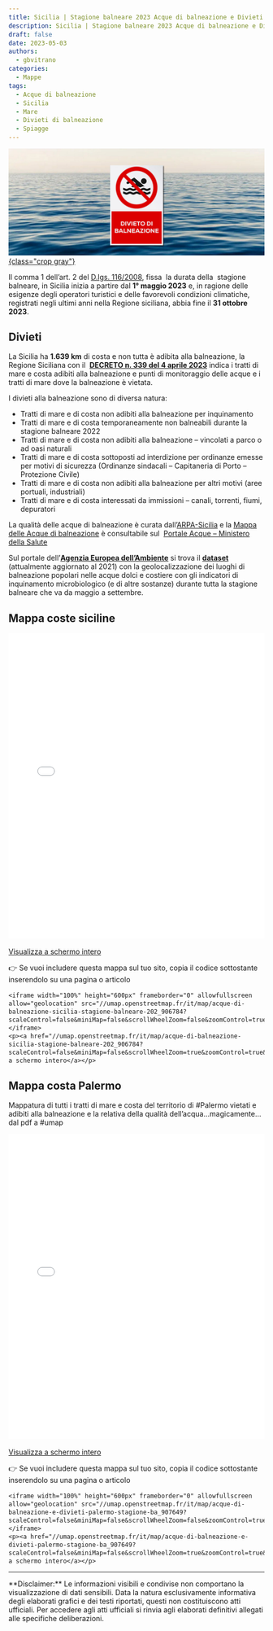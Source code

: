 ```yaml
---
title: Sicilia | Stagione balneare 2023 Acque di balneazione e Divieti
description: Sicilia | Stagione balneare 2023 Acque di balneazione e Divieti
draft: false
date: 2023-05-03
authors:
  - gbvitrano
categories:
  - Mappe
tags:
  - Acque di balneazione
  - Sicilia
  - Mare
  - Divieti di balneazione
  - Spiagge
---
```

<style>
.md-typeset code { background-color: #fff0;}  
.md-typeset pre>code { background-color: #fff0;}  
</style>
[![Stagione balneare 2023 Acque di balneazione e Divieti](divieti_balneazione.jpg "Italia | Bandiere Blu 2023 Spiagge e Approdi" ){class="crop gray"}](index.md)

Il comma 1 dell’art. 2 del [D.lgs. 116/2008](https://www.normattiva.it/uri-res/N2Ls?urn:nir:stato:decreto.legge:2008-05-30;116!vig=), fissa  la durata della  stagione balneare, in Sicilia inizia a partire dal **1° maggio 2023** e, in ragione delle esigenze degli operatori turistici e delle favorevoli condizioni climatiche, registrati negli ultimi anni nella Regione siciliana, abbia fine il **31 ottobre 2023**.<!-- more -->

## Divieti
La Sicilia ha **1.639 km** di costa e non tutta è adibita alla balneazione, la Regione Siciliana con il  **[DECRETO n. 339 del 4 aprile 2023](http://www.gurs.regione.sicilia.it/Gazzette/g23-16o/g23-16o.pdf)** indica i tratti di mare e costa adibiti alla balneazione e punti di monitoraggio delle acque e i tratti di mare dove la balneazione è vietata.

I divieti alla balneazione sono di diversa natura:

* Tratti di mare e di costa non adibiti alla balneazione per inquinamento
* Tratti di mare e di costa temporaneamente non balneabili durante la stagione balneare 2022
* Tratti di mare e di costa non adibiti alla balneazione – vincolati a parco o ad oasi naturali
* Tratti di mare e di costa sottoposti ad interdizione per ordinanze emesse per motivi di sicurezza (Ordinanze sindacali – Capitaneria di Porto – Protezione Civile)
* Tratti di mare e di costa non adibiti alla balneazione per altri motivi (aree portuali, industriali)
* Tratti di mare e di costa interessati da immissioni – canali, torrenti, fiumi, depuratori

La qualità delle acque di balneazione è curata dall’[ARPA-Sicilia](https://www.arpa.sicilia.it/temi-ambientali/mare/monitoraggio-delle-acque-marino-costiere/) e la [Mappa delle Acque di balneazione](https://coseerobe.gbvitrano.it/Portale%20Acque%20-%20Ministero%20della%20Salute) è consultabile sul  [Portale Acque – Ministero della Salute](https://www.portaleacque.salute.gov.it/PortaleAcquePubblico/home.do)

Sul portale dell’**[Agenzia Europea dell’Ambiente](https://www.eea.europa.eu/it)** si trova il **[dataset](https://www.eea.europa.eu/data-and-maps/data/bathing-water-directive-status-of-bathing-water-14)** (attualmente aggiornato al 2021) con la geolocalizzazione dei luoghi di balneazione popolari nelle acque dolci e costiere con gli indicatori di inquinamento microbiologico (e di altre sostanze) durante tutta la stagione balneare che va da maggio a settembre.

## Mappa coste siciline
<iframe width="100%" height="600px" frameborder="0" allowfullscreen allow="geolocation" src="//umap.openstreetmap.fr/it/map/acque-di-balneazione-sicilia-stagione-balneare-202_906784?scaleControl=false&miniMap=false&scrollWheelZoom=false&zoomControl=true&allowEdit=false&moreControl=true&searchControl=null&tilelayersControl=null&embedControl=null&datalayersControl=true&onLoadPanel=caption&captionBar=false&captionMenus=true"></iframe><p><a href="//umap.openstreetmap.fr/it/map/acque-di-balneazione-sicilia-stagione-balneare-202_906784?scaleControl=false&miniMap=false&scrollWheelZoom=true&zoomControl=true&allowEdit=false&moreControl=true&searchControl=null&tilelayersControl=null&embedControl=null&datalayersControl=true&onLoadPanel=caption&captionBar=false&captionMenus=true">Visualizza a schermo intero</a></p>

👉 Se vuoi includere questa mappa sul tuo sito, copia il codice sottostante inserendolo su una pagina o articolo

```
<iframe width="100%" height="600px" frameborder="0" allowfullscreen allow="geolocation" src="//umap.openstreetmap.fr/it/map/acque-di-balneazione-sicilia-stagione-balneare-202_906784?scaleControl=false&miniMap=false&scrollWheelZoom=false&zoomControl=true&allowEdit=false&moreControl=true&searchControl=null&tilelayersControl=null&embedControl=null&datalayersControl=true&onLoadPanel=caption&captionBar=false&captionMenus=true"></iframe>
<p><a href="//umap.openstreetmap.fr/it/map/acque-di-balneazione-sicilia-stagione-balneare-202_906784?scaleControl=false&miniMap=false&scrollWheelZoom=true&zoomControl=true&allowEdit=false&moreControl=true&searchControl=null&tilelayersControl=null&embedControl=null&datalayersControl=true&onLoadPanel=caption&captionBar=false&captionMenus=true">Visualizza a schermo intero</a></p>
```
## Mappa costa Palermo
Mappatura di tutti i tratti di mare e costa del territorio di #Palermo vietati e adibiti alla balneazione e la relativa della qualità dell’acqua…magicamente…dal pdf a #umap

<iframe width="100%" height="600px" frameborder="0" allowfullscreen allow="geolocation" src="//umap.openstreetmap.fr/it/map/acque-di-balneazione-e-divieti-palermo-stagione-ba_907649?scaleControl=false&miniMap=false&scrollWheelZoom=false&zoomControl=true&allowEdit=false&moreControl=true&searchControl=null&tilelayersControl=null&embedControl=null&datalayersControl=true&onLoadPanel=caption&captionBar=false&captionMenus=true"></iframe><p><a href="//umap.openstreetmap.fr/it/map/acque-di-balneazione-e-divieti-palermo-stagione-ba_907649?scaleControl=false&miniMap=false&scrollWheelZoom=true&zoomControl=true&allowEdit=false&moreControl=true&searchControl=null&tilelayersControl=null&embedControl=null&datalayersControl=true&onLoadPanel=caption&captionBar=false&captionMenus=true">Visualizza a schermo intero</a></p>

👉 Se vuoi includere questa mappa sul tuo sito, copia il codice sottostante inserendolo su una pagina o articolo

```
<iframe width="100%" height="600px" frameborder="0" allowfullscreen allow="geolocation" src="//umap.openstreetmap.fr/it/map/acque-di-balneazione-e-divieti-palermo-stagione-ba_907649?scaleControl=false&miniMap=false&scrollWheelZoom=false&zoomControl=true&allowEdit=false&moreControl=true&searchControl=null&tilelayersControl=null&embedControl=null&datalayersControl=true&onLoadPanel=caption&captionBar=false&captionMenus=true"></iframe>
<p><a href="//umap.openstreetmap.fr/it/map/acque-di-balneazione-e-divieti-palermo-stagione-ba_907649?scaleControl=false&miniMap=false&scrollWheelZoom=true&zoomControl=true&allowEdit=false&moreControl=true&searchControl=null&tilelayersControl=null&embedControl=null&datalayersControl=true&onLoadPanel=caption&captionBar=false&captionMenus=true">Visualizza a schermo intero</a></p>
```
<hr>
**Disclaimer:** Le informazioni visibili e condivise non comportano la visualizzazione di dati sensibili. Data la natura esclusivamente informativa degli elaborati grafici e dei testi riportati, questi non costituiscono atti ufficiali. Per accedere agli atti ufficiali si rinvia agli elaborati definitivi allegati alle specifiche deliberazioni.